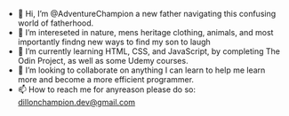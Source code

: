 - 👋 Hi, I’m @AdventureChampion a new father navigating this confusing world of fatherhood.
- 👀 I’m intereseted in nature, mens heritage clothing, animals, and most importantly findng new ways to find my son to laugh
- 🌱 I’m currently learning HTML, CSS, and JavaScript, by completing The Odin Project, as well as some Udemy courses.
- 💞️ I’m looking to collaborate on anything I can learn to help me learn more and become a more efficient programmer. 
- 📫 How to reach me for anyreason please do so: dillonchampion.dev@gmail.com

<!---
AdventureChampion/AdventureChampion is a ✨ special ✨ repository because its `README.md` (this file) appears on your GitHub profile.
You can click the Preview link to take a look at your changes.
--->
